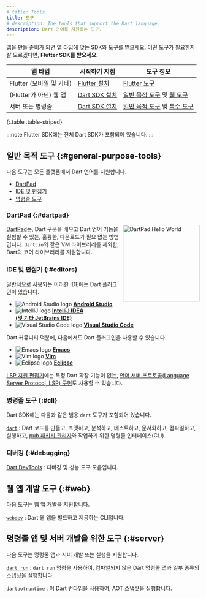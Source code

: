 ```yaml
---
# title: Tools
title: 도구
# description: The tools that support the Dart language.
description: Dart 언어를 지원하는 도구.
---
```


앱을 만들 준비가 되면 앱 타입에 맞는 SDK와 도구를 받으세요. 
어떤 도구가 필요한지 잘 모르겠다면, **Flutter SDK를 받으세요.**

| 앱 타입                  | 시작하기 지침                                     | 도구 정보                                           |
|---------------------------|--------------------------------------------------------------|------------------------------------------------------------|
| Flutter (모바일 및 기타) | [Flutter 설치]({{site.flutter-docs}}/get-started/install) | [Flutter 도구]({{site.flutter-docs}}/using-ide)           |
| (Flutter가 아닌) 웹 앱     | [Dart SDK 설치](/tools/sdk)                           | [일반 목적 도구][General-purpose tools] 및 [웹 도구](#web)            |
| 서버 또는 명령줄    | [Dart SDK 설치](/tools/sdk)                           | [일반 목적 도구][General-purpose tools] 및 [특수 도구](#server) |

{:.table .table-striped}

[General-purpose tools]: #general-purpose-tools

:::note
  Flutter SDK에는 전체 Dart SDK가 포함되어 있습니다.
:::

## 일반 목적 도구 {:#general-purpose-tools}

다음 도구는 모든 플랫폼에서 Dart 언어를 지원합니다.

* [DartPad](#dartpad)
* [IDE 및 편집기](#editors)
* [명령줄 도구](#cli)


### DartPad {:#dartpad}

<img src="/assets/img/dartpad-hello.png" alt="DartPad Hello World" width="200px" align="right" />

[DartPad](/tools/dartpad)는, Dart 구문을 배우고 Dart 언어 기능을 실험할 수 있는, 
훌륭한, 다운로드가 필요 없는 방법입니다. 
`dart:io`와 같은 VM 라이브러리를 제외한, Dart의 코어 라이브러리를 지원합니다.


<a id="ides-and-editors"></a>
### IDE 및 편집기 {:#editors}

일반적으로 사용되는 이러한 IDE에는 Dart 플러그인이 있습니다.

<ul class="cols2">
<li>
<img src="/assets/img/tools/android_studio.svg" class="list-image" alt="Android Studio logo">
<a href="/tools/jetbrains-plugin"><b>Android Studio</b></a>
</li>
<li>
<img src="/assets/img/tools/intellij-idea.svg" class="list-image" alt="IntelliJ logo">
<a href="/tools/jetbrains-plugin"><b>IntelliJ IDEA<br>
(및 기타 JetBrains IDE)</b></a>
</li>
<li>
<img src="/assets/img/tools/vscode.svg" class="list-image" alt="Visual Studio Code logo">
<a href="/tools/vs-code"><b>Visual Studio Code</b></a>
</li>
</ul>

Dart 커뮤니티 덕분에, 다음에서도 Dart 플러그인을 사용할 수 있습니다.

<ul class="cols2">
<li>
<img src="/assets/img/tools/emacs.png" alt="Emacs logo" class="list-image">
<a href="https://github.com/nex3/dart-mode"><b>Emacs</b></a>
</li>
<li>
<img src="/assets/img/tools/vim.png" alt="Vim logo" class="list-image">
<a href="{{site.repo.dart.org}}/dart-vim-plugin"><b>Vim</b></a>
</li>
<li>
<img src="/assets/img/tools/eclipse-logo.png" alt="Eclipse logo" class="list-image">
<a href="https://github.com/eclipse/dartboard"><b>Eclipse</b></a>
</li>
</ul>

[LSP 지원 편집기][LSP-capable editors]에는 특정 Dart 확장 기능이 없는, 
[언어 서버 프로토콜(Language Server Protocol, LSP) 구현][LSP]도 사용할 수 있습니다.

[LSP]: {{site.repo.dart.sdk}}/blob/main/pkg/analysis_server/tool/lsp_spec/README.md
[LSP-capable editors]: https://microsoft.github.io/language-server-protocol/implementors/tools/

### 명령줄 도구 {:#cli}

Dart SDK에는 다음과 같은 범용 `dart` 도구가 포함되어 있습니다.

[`dart`](/tools/dart-tool)
: Dart 코드를 만들고, 포맷하고, 분석하고, 테스트하고, 문서화하고, 컴파일하고, 
  실행하고, [pub 패키지 관리자](/guides/packages)와 작업하기 위한 명령줄 인터페이스(CLI).


### 디버깅 {:#debugging}

[Dart DevTools](/tools/dart-devtools)
: 디버깅 및 성능 도구 모음입니다.


## 웹 앱 개발 도구 {:#web}

다음 도구는 웹 앱 개발을 지원합니다.

[`webdev`](/tools/webdev)
: Dart 웹 앱을 빌드하고 제공하는 CLI입니다.

## 명령줄 앱 및 서버 개발을 위한 도구 {:#server}

다음 도구는 명령줄 앱과 서버 개발 또는 실행을 지원합니다.

[`dart run`](/tools/dart-run)
: `dart run` 명령을 사용하여, 컴파일되지 않은 Dart 명령줄 앱과 일부 종류의 스냅샷을 실행합니다.

[`dartaotruntime`](/tools/dartaotruntime)
: 이 Dart 런타임을 사용하여, AOT 스냅샷을 실행합니다.

